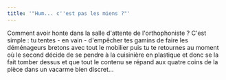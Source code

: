 ```yaml
---
title: '"Hum... c''est pas les miens ?"'
---
```


Comment avoir honte dans la salle d'attente de l'orthophoniste ? C'est simple :
tu tentes - en vain - d'empêcher tes gamins de faire les déménageurs bretons
avec tout le mobilier puis tu te retournes au moment où le second décide de se
pendre à la cuisinière en plastique et donc se la fait tomber dessus et que tout
le contenu se répand aux quatre coins de la pièce dans un vacarme bien
discret...
